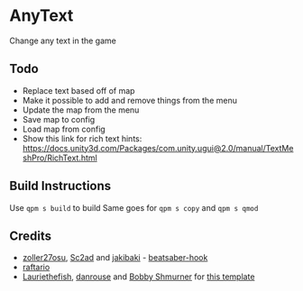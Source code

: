 # AnyText

Change any text in the game


## Todo

- Replace text based off of map
- Make it possible to add and remove things from the menu
- Update the map from the menu
- Save map to config
- Load map from config
- Show this link for rich text hints: https://docs.unity3d.com/Packages/com.unity.ugui@2.0/manual/TextMeshPro/RichText.html


## Build Instructions

Use `qpm s build` to build
Same goes for `qpm s copy` and `qpm s qmod`


## Credits

* [zoller27osu](https://github.com/zoller27osu), [Sc2ad](https://github.com/Sc2ad) and [jakibaki](https://github.com/jakibaki) - [beatsaber-hook](https://github.com/sc2ad/beatsaber-hook)
* [raftario](https://github.com/raftario)
* [Lauriethefish](https://github.com/Lauriethefish), [danrouse](https://github.com/danrouse) and [Bobby Shmurner](https://github.com/BobbyShmurner) for [this template](https://github.com/Lauriethefish/quest-mod-template)
